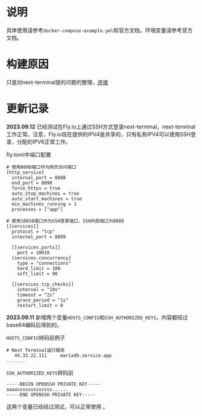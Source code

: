 # 说明
具体使用请参考`docker-compose-example.yml`和官方文档，环境变量请参考官方文档。
# 构建原因
只是对next-terminal提的问题的整理，[连接](https://github.com/dushixiang/next-terminal/issues/401)

# 更新记录
**2023.09.12** 已经测试在Fly.io上通过SSH方式登录next-terminal，next-terminal工作正常。注意，Fly.io现在提供的IPV4是共享的，只有私有IPV4可以使用SSH登录，分配的IPV6正常工作。

fly.toml中端口配置
```
# 使用8088端口作为网页访问端口
[http_service]
  internal_port = 8088
  end_port = 8090
  force_https = true
  auto_stop_machines = true
  auto_start_machines = true
  min_machines_running = 1
  processes = ["app"]

# 使用10010端口作为SSH登录端口，SSH内部端口为8089
[[services]]
  protocol = "tcp"
  internal_port = 8089

  [[services.ports]]
    port = 10010
  [services.concurrency]
    type = "connections"
    hard_limit = 100
    soft_limit = 90

  [[services.tcp_checks]]
    interval = "10s"
    timeout = "2s"
    grace_period = "1s"
    restart_limit = 0
```
**2023.09.11** 新增两个变量`HOSTS_CONFIG`和`SSH_AUTHORIZED_KEYS`，内容都经过base64编码后得到的。

`HOSTS_CONFIG`转码前例子
```
# Next Terminal运行服务
   44.33.22.111     mariadb.service.app
.......
```
`SSH_AUTHORIZED_KEYS`转码前
```
-----BEGIN OPENSSH PRIVATE KEY-----
aaaasssssssssssss......
-----END OPENSSH PRIVATE KEY-----
```
这两个变量已经经过测试，可以正常使用 。
